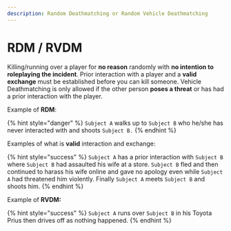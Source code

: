 ```yaml
---
description: Random Deathmatching or Random Vehicle Deathmatching
---
```


# RDM / RVDM

Killing/running over a player for **no reason** randomly with **no intention to roleplaying the incident**. Prior interaction with a player and a **valid exchange** must be established before you can kill someone. Vehicle Deathmatching is only allowed if the other person **poses a threat** or has had a prior interaction with the player. 

Example of **RDM**:

{% hint style="danger" %}
`Subject A` walks up to `Subject B` who he/she has never interacted with and shoots `Subject B.`
{% endhint %}

Examples of what is **valid** interaction and exchange:

{% hint style="success" %}
`Subject A` has a prior interaction with `Subject B` where `Subject B` had assaulted his wife at a store. `Subject B` fled and then continued to harass his wife online and gave no apology even while `Subject A` had threatened him violently. Finally `Subject A` meets `Subject B` and shoots him.
{% endhint %}

Example of **RVDM:**

{% hint style="success" %}
`Subject A` runs over `Subject B` in his Toyota Prius then drives off as nothing happened.
{% endhint %}

